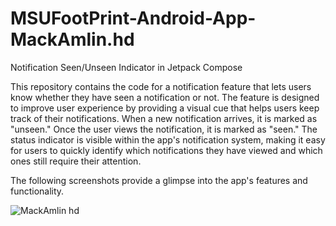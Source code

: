 # MSUFootPrint-Android-App-MackAmlin.hd
Notification Seen/Unseen Indicator in Jetpack Compose

This repository contains the code for a notification feature that lets users know whether they have seen a notification or not. The feature is designed to improve user experience by providing a visual cue that helps users keep track of their notifications. When a new notification arrives, it is marked as "unseen." Once the user views the notification, it is marked as "seen." The status indicator is visible within the app's notification system, making it easy for users to quickly identify which notifications they have viewed and which ones still require their attention.

The following screenshots provide a glimpse into the app's features and functionality.

![MackAmlin hd](https://user-images.githubusercontent.com/90105266/222896630-52df5a89-2a4e-40aa-ae28-0e4d29da9a8c.png)
